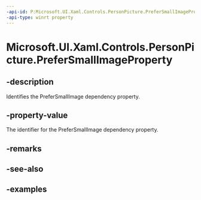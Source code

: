 ```yaml
---
-api-id: P:Microsoft.UI.Xaml.Controls.PersonPicture.PreferSmallImageProperty
-api-type: winrt property
---
```

<!-- Property syntax.
public DependencyProperty PreferSmallImageProperty { get; }
-->

# Microsoft.UI.Xaml.Controls.PersonPicture.PreferSmallImageProperty


## -description

Identifies the PreferSmallImage dependency property.


## -property-value

The identifier for the PreferSmallImage dependency property.


## -remarks


## -see-also


## -examples


